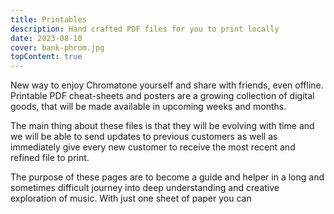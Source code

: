 ```yaml
---
title: Printables
description: Hand crafted PDF files for you to print locally
date: 2023-08-10
cover: bank-phrom.jpg
topContent: true
---
```


New way to enjoy Chromatone yourself and share with friends, even offline. Printable PDF cheat-sheets and posters are a growing collection of digital goods, that will be made available in upcoming weeks and months.

The main thing about these files is that they will be evolving with time and we will be able to send updates to previous customers as well as immediately give every new customer to receive the most recent and refined file to print.

The purpose of these pages are to become a guide and helper in a long and sometimes difficult journey into deep understanding and creative exploration of music. With just one sheet of paper you can
